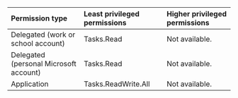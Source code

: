 |Permission type|Least privileged permissions|Higher privileged permissions|
|:---|:---|:---|
|Delegated (work or school account)|Tasks.Read|Not available.|
|Delegated (personal Microsoft account)|Tasks.Read|Not available.|
|Application|Tasks.ReadWrite.All|Not available.|